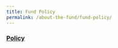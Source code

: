 ```yaml
---
title: Fund Policy
permalink: /about-the-fund/fund-policy/
---
```


<html>
<head>
<style>
  <h2 style="text-align:center;">Lee Kuan Yew Fund for Bilingualism<br/> Whistle Blowing Policy & Procedures </h2>
</style>
</head>
<body>
  <h3><u>Policy</u></h3>
</body>
</html>
